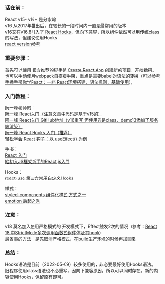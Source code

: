 ### 话在前：
React v15-  v16+ 是分水岭<br />
v16 从2017年推出后，在较长的一段时间内一直是最常用的版本<br />
v16又在v16.8引入了 [React Hooks](https://zh-hans.reactjs.org/docs/hooks-overview.html#gatsby-focus-wrapper)，但向下兼容，所以组件依然可以用传统class的写法，但建议使用Hooks<br />
[react version参考](https://www.javatpoint.com/react-version)


### 重要步骤：
首先可以使用 官方推荐的脚手架  [Create React App](https://github.com/facebook/create-react-app) 创建新的项目，开始撸码。<br />
也可以手动使用webpack自搭脚手架，重点是需要babel对语法的转换（可以参考[手挽手带你学React：一档 React环境搭建，语法规则，基础使用](https://segmentfault.com/a/1190000018139343)）。


### 入门教程：
阮一峰老师的：<br />
[阮一峰 React入门（注意文章中代码是基于v15的）](https://www.ruanyifeng.com/blog/2015/03/react.html)<br />
[阮一峰 React入门 GitHub地址（v16重写 但使用的是class、demo13添加了服务端渲染）](https://github.com/ruanyf/react-demos)<br />
[阮一峰 React Hooks 入门（推荐）](https://www.ruanyifeng.com/blog/2019/09/react-hooks.html)<br />
[轻松学会 React 钩子：以 useEffect() 为例](https://www.ruanyifeng.com/blog/2020/09/react-hooks-useeffect-tutorial.html)

手书：<br />
[React 入门](https://hulufei.gitbooks.io/react-tutorial/content/introduction.html)<br />
[給初入JS框架新手的React.js入門](https://ithelp.ithome.com.tw/users/20116826/ironman/2278)

Hooks：<br />
[react-use 第三方常用自定义Hooks](https://github.com/streamich/react-use)

样式：<br />
[styled-components 组件化样式 方式之一](https://github.com/styled-components/styled-components)<br />
[emotion 后起之秀](https://emotion.sh/docs/introduction)

### 注意：
v18 莫名加入使用严格模式的 开发模式下，Effect触发2次的情况（参考：[React 18 中StrictMode多次调用函数式组件体及其hook](https://juejin.cn/post/7092696529105846303)）<br />
最省事的方法：是先取消严格模式，在build生产环境的时候再加回来

### 总结：
Hooks语法是目前（2022-05-09）较多使用的，非必要最好使用Hooks语法。<br />
旧程序使用class语法也不必重写，因向下兼容原因，所以可以同时存在。新的内容使用Hooks，保留原有即可。